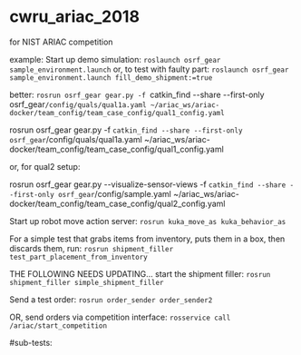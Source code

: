 # cwru_ariac_2018
for NIST ARIAC competition

example:
Start up demo simulation:
`roslaunch osrf_gear sample_environment.launch`
or,  to test with faulty part:
`roslaunch osrf_gear sample_environment.launch fill_demo_shipment:=true`

better:
`rosrun osrf_gear gear.py -f `catkin_find --share --first-only osrf_gear`/config/quals/qual1a.yaml ~/ariac_ws/ariac-docker/team_config/team_case_config/qual1_config.yaml`


rosrun osrf_gear gear.py -f `catkin_find --share --first-only osrf_gear`/config/quals/qual1a.yaml ~/ariac_ws/ariac-docker/team_config/team_case_config/qual1_config.yaml 

or, for qual2 setup:

rosrun osrf_gear gear.py --visualize-sensor-views -f `catkin_find --share --first-only osrf_gear`/config/sample.yaml ~/ariac_ws/ariac-docker/team_config/team_case_config/qual2_config.yaml

  <node name="ariac_sim" pkg="osrf_gear" type="gear.py"
        args="--development-mode
          $(arg verbose_args)
          $(arg state_logging_args)
          $(arg gui_args)
          $(arg fill_demo_shipment_args)
          --visualize-sensor-views
          -f $(find osrf_gear)/config/sample.yaml
          $(find osrf_gear)/config/sample_user_config.yaml
          " required="true" output="screen" />
Start up robot move action server:
`rosrun kuka_move_as kuka_behavior_as`

For a simple test that grabs items from inventory, puts them in a box, then discards them, run:
`rosrun shipment_filler test_part_placement_from_inventory`



THE FOLLOWING NEEDS UPDATING...
start the shipment filler:
`rosrun shipment_filler simple_shipment_filler`

Send a test order:
`rosrun order_sender order_sender2`

OR, send orders via competition interface:
`rosservice call /ariac/start_competition`

#sub-tests:



